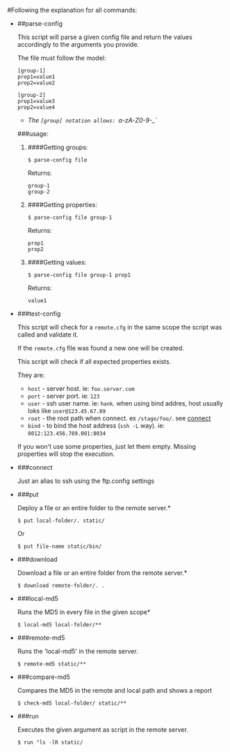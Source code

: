 #Following the explanation for all commands:

* ##parse-config

	This script will parse a given config file and return the values accordingly to the arguments you provide.

	The file must follow the model:

	```
	[group-1]
	prop1=value1
	prop2=value2

	[group-2]
	prop1=value3
	prop2=value4
	```

	* *The `[group] notation allows: `a-zA-Z0-9-_`*

	###usage:

	1. ####Getting groups:

		```
		$ parse-config file
		```

		Returns:

		```
		group-1
		group-2
		```

	2. ####Getting properties:

		```
		$ parse-config file group-1
		```

		Returns:

		```
		prop1
		prop2
		```

	3. ####Getting values:

		```
		$ parse-config file group-1 prop1
		```

		Returns:

		```
		value1
		```

* ###test-config

	This script will check for a `remote.cfg` in the same scope the script was called and validate it.

	If the `remote.cfg` file was found a new one will be created.

	This script will check if all expected properties exists.

	They are:

	* `host` - server host. ie: `foo.server.com`
	* `port` - server port. ie: `123`
	* `user` - ssh user name. ie: `hank`. when using bind addres, host usually loks like `user@123.45.67.89`
	* `root` - the root path when connect. ex `/stage/foo/`. see [connect](#connect)
	* `bind` - to bind the host address (`ssh -L` way). ie: `8012:123.456.789.001:8034`

	If you won't use some properties, just let them empty. Missing properties will stop the execution.

* ###connect

	Just an alias to ssh using the ftp.config settings

* ###put

	Deploy a file or an entire folder to the remote server.*

	```
	$ put local-folder/. static/
	```

	Or

	```
	$ put file-name static/bin/
	```
* ###download

	Download a file or an entire folder from the remote server.*

	```
	$ download remote-folder/. .
	```

* ###local-md5

	Runs the MD5 in every file in the given scope*

	```
	$ local-md5 local-folder/**
	```

* ###remote-md5

	Runs the 'local-md5' in the remote server.

	```
	$ remote-md5 static/**
	```

* ###compare-md5

	Compares the MD5 in the remote and local path and shows a report

	```
	$ check-md5 local-folder/ static/**
	```

* ###run

	Executes the given argument as script in the remote server.

	```
	$ run "ls -lR static/
	```
